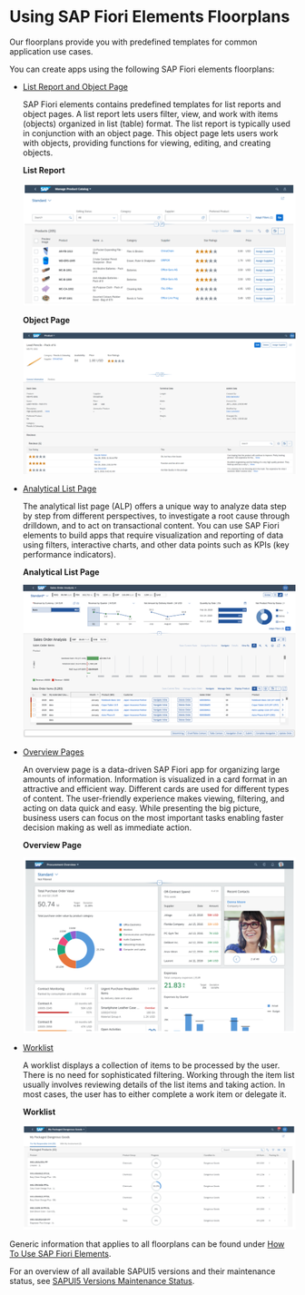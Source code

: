 <!-- loio797c3239b2a9491fa137e4998fd76aa7 -->

# Using SAP Fiori Elements Floorplans

Our floorplans provide you with predefined templates for common application use cases.

You can create apps using the following SAP Fiori elements floorplans:

-   [List Report and Object Page](list-report-and-object-page-c0eec49.md)

    SAP Fiori elements contains predefined templates for list reports and object pages. A list report lets users filter, view, and work with items \(objects\) organized in list \(table\) format. The list report is typically used in conjunction with an object page. This object page lets users work with objects, providing functions for viewing, editing, and creating objects.

      
      
    **List Report**

    ![](images/Using_SAP_Fiori_Elements_Floorplans_List_Report_3e93d0e.png "List Report")

      
      
    **Object Page**

    ![](images/Using_SAP_Fiori_Elements_Floorplans_Object_Page_563b849.png "Object Page")

-   [Analytical List Page](analytical-list-page-3d33684.md)

    The analytical list page \(ALP\) offers a unique way to analyze data step by step from different perspectives, to investigate a root cause through drilldown, and to act on transactional content. You can use SAP Fiori elements to build apps that require visualization and reporting of data using filters, interactive charts, and other data points such as KPIs \(key performance indicators\).

      
      
    **Analytical List Page**

    ![](images/Using_SAP_Fiori_Elements_Floorplans_Analytical_List_Page_897c8d0.png "Analytical List Page")

-   [Overview Pages](overview-pages-c64ef8c.md)

    An overview page is a data-driven SAP Fiori app for organizing large amounts of information. Information is visualized in a card format in an attractive and efficient way. Different cards are used for different types of content. The user-friendly experience makes viewing, filtering, and acting on data quick and easy. While presenting the big picture, business users can focus on the most important tasks enabling faster decision making as well as immediate action.

      
      
    **Overview Page**

    ![](images/Using_SAP_Fiori_Elements_Floorplans_Overview_Page_e83a616.png "Overview Page")

-   [Worklist](worklist-d1d588f.md)

    A worklist displays a collection of items to be processed by the user. There is no need for sophisticated filtering. Working through the item list usually involves reviewing details of the list items and taking action. In most cases, the user has to either complete a work item or delegate it.

      
      
    **Worklist**

    ![](images/Using_SAP_Fiori_Elements_Floorplans_Worklist_0393ce6.png "Worklist")


Generic information that applies to all floorplans can be found under [How To Use SAP Fiori Elements](how-to-use-sap-fiori-elements-20de950.md).

For an overview of all available SAPUI5 versions and their maintenance status, see [SAPUI5 Versions Maintenance Status](https://ui5.sap.com/versionoverview.html).

